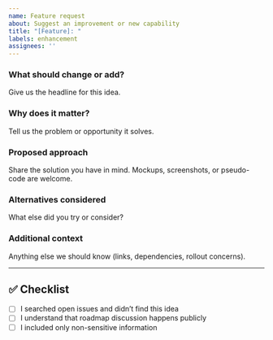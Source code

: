 ```yaml
---
name: Feature request
about: Suggest an improvement or new capability
title: "[Feature]: "
labels: enhancement
assignees: ''
---
```


### What should change or add?

Give us the headline for this idea.

### Why does it matter?

Tell us the problem or opportunity it solves.

### Proposed approach

Share the solution you have in mind. Mockups, screenshots, or pseudo-code are welcome.

### Alternatives considered

What else did you try or consider?

### Additional context

Anything else we should know (links, dependencies, rollout concerns).

---

## ✅ Checklist

- [ ] I searched open issues and didn’t find this idea
- [ ] I understand that roadmap discussion happens publicly
- [ ] I included only non-sensitive information
